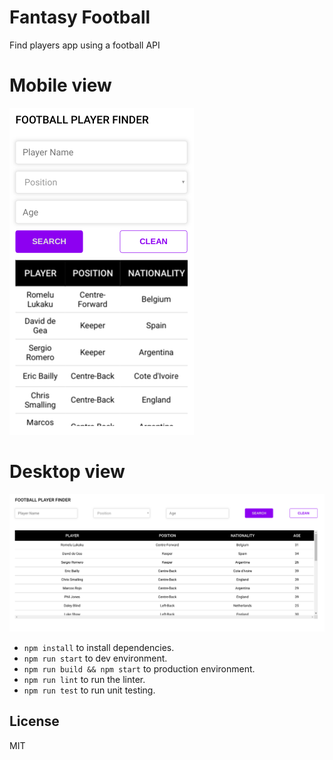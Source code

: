 # Fantasy Football

Find players app using a football API

# Mobile view

![Capture](./.readme-static/mobile-picture.png)

# Desktop view

![Capture](./.readme-static/desktop-picture.png)

* `npm install` to install dependencies.
* `npm run start` to dev environment.
* `npm run build && npm start` to production environment.
* `npm run lint` to run the linter.
* `npm run test` to run unit testing.

## License

MIT